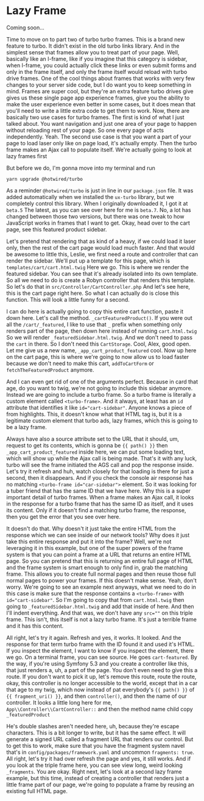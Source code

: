 # Lazy Frame

Coming soon...

Time to move on to part two of turbo turbo frames. This is a brand new feature to
turbo. It didn't exist in the old turbo links library. And in the simplest sense that
frames allow you to treat part of your page. Well, basically like an I-frame, like if
you imagine that this category is sidebar, when I-frame, you could actually click
these links or even submit forms and only in the frame itself, and only the frame
itself would reload with turbo drive frames. One of the cool things about frames that
works with very few changes to your server side code, but I do want you to keep
something in mind. Frames are super cool, but they're an extra feature turbo drives
give gives us these single page app experience frames, give you the ability to make
the user experience even better in some cases, but it does mean that you'll need to
write a little extra code to get them to work. Now, there are basically two use cases
for turbo frames. The first is kind of what I just talked about. You want
navigation and just one area of your page to happen without reloading rest of your
page. So one every page of acts independently. Yeah. The second use case is that you
want a part of your page to load laser only like on page load, it's actually empty.
Then the turbo frame makes an Ajax call to populate itself. We're actually going to
look at lazy frames first

But before we do, I'm gonna move into my terminal and run 

```terminal
yarn upgrade @hotwired/turbo
```

As a reminder `@hotwired/turbo` is just in line in our `package.json`
file. It was added automatically when we installed the `ux-turbo` library, but we
completely control this library. When I originally downloaded it, I got it at `beta.5`
The latest, as you can see over here for me is `beta.7`. No, a lot has
changed between those two versions, but there was one tweak to how JavaScript works
in frames that I want to get. Okay, head over to the cart page, see this featured
product sidebar.

Let's pretend that rendering that as kind of a heavy, if we could load it laser only,
then the rest of the cart page would load much faster. And that would be awesome to
little this, Leslie, we first need a route and controller that can render the
sidebar. We'll put up a template for this page, which is `templates/cart/cart.html.twig`
Here we go. This is where we render the featured sidebar. You can see
that it's already isolated into its own template. So all we need to do is create a
Robyn controller that renders this template. So let's do that in 
`src/Controller/CartController.php` And let's see here, this is the cart page right here. So what I can
actually do is close this function. This will look a little funny for a second.

I can do here is actually going to copy this entire cart function, paste it down
here. Let's call the method. `_cartFeaturedProduct()`. If you were out all the 
`/cart/_featured`, I like to use that `_` prefix when something only renders part of
the page, then down here instead of running `cart.html.twig` So we will render
`_featuredSidebar.html.twig`. And we don't need to pass the `cart` in
there. So I don't need this `CartStorage`. Cool, Alex, good open. Let me give us a new
name, `_app_cart_product_featured`
cool. Now up here on the cart page, this is where we're going to now allow us to load
faster because we don't need to make this cart, `addToCartForm` or `fetchTheFeaturedProduct`
anymore.

And I can even get rid of one of the arguments perfect. Because in card that age, do
you want to twig, we're not going to include this sidebar anymore. Instead we are
going to include a turbo frame. So a turbo frame is literally a custom element called
`<turbo-frame>`. And it always, at least has an `id` attribute that identifies it like
`id="cart-sidebar"`. Anyone knows a piece of from highlights. This, it doesn't
know what that HTML tag is, but it is a legitimate custom element that turbo ads,
lazy frames, which this is going to be a lazy frame.

Always have also a source attribute set to the URL that it should, um, request to get
its contents, which is gonna be `{{ path() }}` then `_app_cart_product_featured` inside here, we
can put some loading text, which will show up while the Ajax call is being made.
That's it with any luck, turbo will see the frame initiated the AGS call and pop the
response inside. Let's try it refresh and huh, watch closely for that loading is
there for just a second, then it disappears. And if you check the console air
response has no matching `<turbo-frame id="car-sidebar">` element. So it was looking for
a tuber friend that has the same ID that we have here. Why this is a super important
detail of turbo frames. When a frame makes an Ajax call, it looks in the response for
a turbo frame that has the same ID as itself, and it uses its content. Only if it
doesn't find a matching turbo frame, the response, then you get the error that you
see over here.

It doesn't do that. Why doesn't it just take the entire HTML from the response which
we can see inside of our network tools? Why does it just take this entire response
and put it into the frame? Well, we're not leveraging it in this example, but one of
the super powers of the frame system is that you can point a frame at a URL that
returns an entire HTML page. So you can pretend that this is returning an entire full
page of HTML and the frame system is smart enough to only find in, grab the matching
frame. This allows you to create full normal pages and then reuse those full normal
pages to power your frames. If this doesn't make sense. Yeah, don't worry. We're
going to see an example next anyways, what we need to do in this case is make sure
that the response contains a `<turbo-frame>` with `id="cart-sidebar"`. So I'm going to copy
that from `cart.html.twig` then going to `_featuredSidebar.html.twig`
and add that inside of here. And then I'll indent everything. And that was, we
don't have any `src=""` on this triple frame. This isn't, this itself is not a lazy
turbo frame. It's just a terrible frame and it has this content.

All right, let's try it again. Refresh and yes, it works. It looked. And the response
for that term turbo frame with the ID found it and used it's HTML. If you inspect the
element, I want to know if you inspect the element, there we go. On a terminal frame,
you can see source. He goes `cart-featured`. By the way, if you're using Symfony
5.3 and you create a controller like this, that just renders a, uh, a part of the
page. You don't even need to give this a route. If you don't want to pick it up,
let's remove this route, route the route, okay, this controller is no longer
accessible to the world, except that in a car that age to my twig, which now instead
of pat everybody's `{{ path() }}` of `{{ fragment_uri() }}`, and then `controller()`, and
then the name of our controller. It looks a little long here for me, 
`App\\Controller\\CartController::` and then the method name child copy `_featuredProduct`

He's double slashes aren't needed here, uh, because they're escape characters. This
is a bit longer to write, but it has the same effect. It will generate a signed URL
called a fragment URL that renders our control. But to get this to work, make sure
that you have the fragment system navel that's in `config/packages/framework.yaml` and
uncommon `fragments: true`. All right, let's try it had over refresh the page and yes,
it still works. And if you look at the triple frame here, you can see view long,
weird looking `_fragments`. You are okay. Right next, let's look at a second lazy frame
example, but this time, instead of creating a controller that renders just a little
frame part of our page, we're going to populate a frame by reusing an existing full
HTML page.

